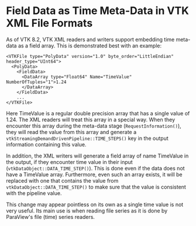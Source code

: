 Field Data as Time Meta-Data in VTK XML File Formats
====================================================

As of VTK 8.2, VTK XML readers and writers support embedding time
meta-data as a field array. This is demonstrated best with an example:

    <VTKFile type="PolyData" version="1.0" byte_order="LittleEndian" header_type="UInt64">
      <PolyData>
        <FieldData>
          <DataArray type="Float64" Name="TimeValue" NumberOfTuples="1">1.24
          </DataArray>
        </FieldData>
        ...
    </VTKFile>

Here TimeValue is a regular double precision array that has a single value of 1.24.
The XML readers will treat this array in a special way. When they encounter this array
during the meta-data stage (`RequestInformation()`), they will read the value from
this array and generate a `vtkStreamingDemandDrivenPipeline::TIME_STEPS()` key
in the output information containing this value.

In addition, the XML writers will generate a field array of name TimeValue in the
output, if they encounter time value in their input (`vtkDataObject::DATA_TIME_STEP()`).
This is done even if the data does not have a TimeValue array. Furthermore, even such
an array exists, it will be replaced with one that contains the value from
`vtkDataObject::DATA_TIME_STEP()` to make sure that the value is consistent with the
pipeline value.

This change may appear pointless on its own as a single time value is not very useful.
Its main use is when reading file series as it is done by ParaView's file (time) series
readers.
